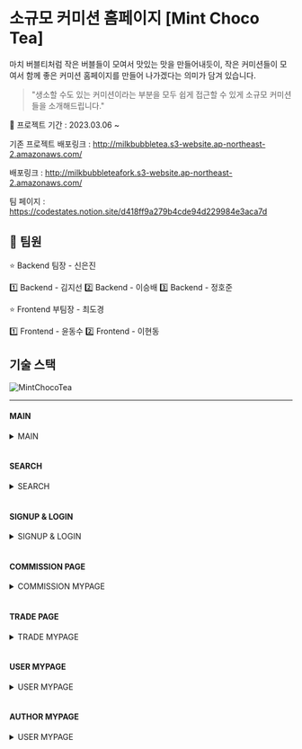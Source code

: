# 소규모 커미션 홈페이지 [Mint Choco Tea]

마치 버블티처럼 작은 버블들이 모여서 맛있는 맛을 만들어내듯이, 작은 커미션들이 모여서 함께 좋은 커미션 홈페이지를 만들어 나가겠다는 의미가 담겨 있습니다.   
> "생소할 수도 있는 커미션이라는 부분을 모두 쉽게 접근할 수 있게 소규모 커미션들을 소개해드립니다."



📆 프로젝트 기간 : 2023.03.06 ~

기존 프로젝트 배포링크 : http://milkbubbletea.s3-website.ap-northeast-2.amazonaws.com/

배포링크 : http://milkbubbleteafork.s3-website.ap-northeast-2.amazonaws.com/

팀 페이지 : https://codestates.notion.site/d418ff9a279b4cde94d229984e3aca7d

## 💪 팀원

⭐ Backend 팀장 - 신은진

  1️⃣ Backend - 김지선
  2️⃣ Backend - 이승배
  3️⃣ Backend - 정호준

⭐ Frontend 부팀장 - 최도경

  1️⃣ Frontend - 윤동수
  2️⃣ Frontend - 이현동



## 기술 스택
![MintChocoTea](https://github.com/Diiiiiikey/seb42_main_025/assets/108796919/5d852ad5-0297-48a3-a9e8-99b4f81e5665)

---

#### MAIN

<details>
  <summary>MAIN</summary>
    <img src="https://github.com/Diiiiiikey/seb42_main_025/assets/108796919/77309c33-a34b-46dd-a925-168d49e1e42c.gif" alt="homepage">

</details>

<br/>

#### SEARCH

<details>
  <summary>SEARCH</summary>
  <img src="https://github.com/Diiiiiikey/seb42_main_025/assets/108796919/db032486-9ada-4b37-ab1a-a79d6812c3ec.gif" alt="searchpage">
</details>

<br/>

#### SIGNUP & LOGIN

<details>
  <summary>SIGNUP & LOGIN</summary>
  <img src="https://github.com/Diiiiiikey/seb42_main_025/assets/108796919/2dfc9ccb-a1d6-4fd2-93fe-475bae1f45eb.gif" alt="signup&login">
</details>

<br/>

#### COMMISSION PAGE

<details>
  <summary>COMMISSION MYPAGE</summary>
  <img src="https://github.com/Diiiiiikey/seb42_main_025/assets/108796919/7bd271ab-1b9a-460b-8b06-faab9d5f00fb.gif" alt="commissionpage">
  <img src="https://github.com/Diiiiiikey/seb42_main_025/assets/108796919/a909447c-4470-4d19-a5f9-645d03778df1.gif" alt="commissionPost">
</details>

<br/>

#### TRADE PAGE

<details>
  <summary>TRADE MYPAGE</summary>
  <img src="https://github.com/Diiiiiikey/seb42_main_025/assets/108796919/e8f864ee-8403-489a-8fdb-0aaaac584b2a.gif" alt="tradePost">
</details>

<br/>

#### USER MYPAGE

<details>
  <summary>USER MYPAGE</summary>
  <img src="https://github.com/Diiiiiikey/seb42_main_025/assets/108796919/8e41b719-b56b-4d24-91cd-8477ecbd8b56.gif" alt="userMypage">
</details>

<br/>

#### AUTHOR MYPAGE

<details>
  <summary>USER MYPAGE</summary>
  <img src="https://github.com/Diiiiiikey/seb42_main_025/assets/108796919/9918422a-41a8-4603-b1f2-2b26b34d12e1.gif" alt="authorMypage">
</details>
